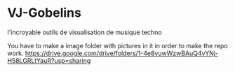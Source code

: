# VJ-Gobelins

l'incroyable outils de visualisation de musique techno

You have to make a image folder with pictures in it in order to make the repo work.
https://drive.google.com/drive/folders/1-4e8vuwWzwBAuQ4vYNj-H58LGRLtYauR?usp=sharing
